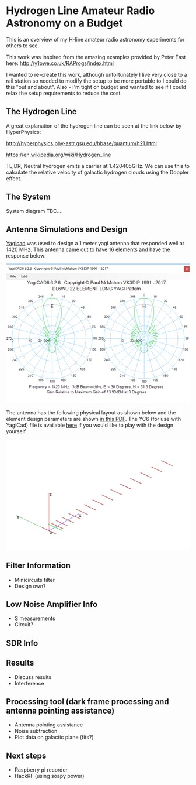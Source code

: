 
# Hydrogen Line Amateur Radio Astronomy on a Budget
This is an overview of my H-line amateur radio astronomy experiments for others to see.

This work was inspired from the amazing examples provided by Peter East here:
http://y1pwe.co.uk/RAProgs/index.html

I wanted to re-create this work, although unfortunately I live very close to a rail station so needed to modify the setup to be more portable to I could do this "out and about". Also - I'm tight on budget and wanted to see if I could relax the setup requirements to reduce the cost.

## The Hydrogen Line
A great explanation of the hydrogen line can be seen at the link below by HyperPhysics:

http://hyperphysics.phy-astr.gsu.edu/hbase/quantum/h21.html

https://en.wikipedia.org/wiki/Hydrogen_line

TL;DR, Neutral hydrogen emits a carrier at 1.420405GHz. We can use this to calculate the relative velocity of galactic hydrogen clouds using the Doppler effect.

## The System

System diagram TBC....

## Antenna Simulations and Design
[Yagicad](http://www.yagicad.com/yagicad/YagiCAD.htm) was used to design a 1 meter yagi antenna that responded well at 1420 MHz. This antenna came out to have 16 elements and have the response below:

![Antenna Pattern](https://github.com/m0zjo-code/Hydrogen-Line-Amateur-Radio-Astronomy-on-a-Budget/raw/master/AntennaV1Data/AntennaPattern.PNG)

The antenna has the following physical layout as shown below and the element design parameters are shown [in this PDF](https://github.com/m0zjo-code/Hydrogen-Line-Amateur-Radio-Astronomy-on-a-Budget/blob/master/AntennaV1Data/CuOvereview.pdf). The YC6 (for use with YagiCad) file is available [here](https://github.com/m0zjo-code/Hydrogen-Line-Amateur-Radio-Astronomy-on-a-Budget/blob/master/AntennaV1Data/DL6WU20_HLINEV1Cu.YC6) if you would like to play with the design yourself.

![Antenna Physical Layout](https://github.com/m0zjo-code/Hydrogen-Line-Amateur-Radio-Astronomy-on-a-Budget/raw/master/AntennaV1Data/AntennaPlot.PNG)

## Filter Information
- Minicircuits filter
- Design own?

## Low Noise Amplifier Info
- S measurements
- Circuit?

## SDR Info 

## Results
- Discuss results
- Interference

## Processing tool (dark frame processing and antenna pointing assistance)
- Antenna pointing assistance
- Noise subtraction
- Plot data on galactic plane (fits?)

## Next steps
- Raspberry pi recorder
- HackRF (using soapy power)
